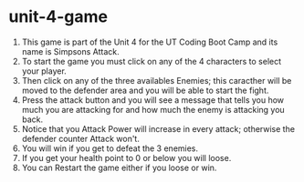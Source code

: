 # unit-4-game
1. This game is part of the Unit 4 for the UT Coding Boot Camp and its name is Simpsons Attack.
2. To start the game you must click on any of the 4 characters to select your player.
3. Then click on any of the three availables Enemies; this caracther will be moved to the defender area and you will
   be able to start the fight.
4. Press the attack button and you will see a message that tells you how much you are attacking for and how much the 
   enemy is attacking you back.
5. Notice that you Attack Power will increase in every attack; otherwise the defender counter Attack won't.
6. You will win if you get to defeat the 3 enemies.
7. If you get your health point to 0 or below you will loose.
8. You can Restart the game either if you loose or win.